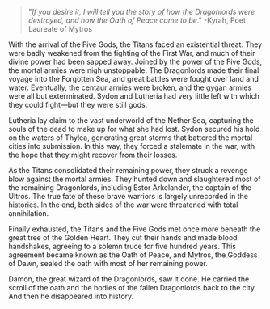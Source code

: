 >"*If you desire it, I will tell you the story of how the Dragonlords were destroyed, and how the Oath of Peace came to be*."
>-Kyrah, Poet Laureate of Mytros

With the arrival of the Five Gods, the Titans faced an existential threat. They were badly weakened from the fighting of the First War, and much of their divine power had been sapped away. Joined by the power of the Five Gods, the mortal armies were nigh unstoppable.
The Dragonlords made their final voyage into the Forgotten Sea, and great battles were fought over land and water. Eventually, the centaur armies were broken, and the gygan armies were all but exterminated. Sydon and Lutheria had very little left with which they could fight—but they were still gods.

Lutheria lay claim to the vast underworld of the Nether Sea, capturing the souls of the dead to make up for what she had lost. Sydon secured his hold on the waters of Thylea, generating great storms that battered the mortal cities into submission. In this way, they forced a stalemate in the war, with the hope that they might recover from their losses.

As the Titans consolidated their remaining power, they struck a revenge blow against the mortal armies. They hunted down and slaughtered most of the remaining Dragonlords, including Estor Arkelander, the captain of the Ultros. The true fate of these brave warriors is largely unrecorded in the histories. In the end, both sides of the war were threatened with total annihilation.

Finally exhausted, the Titans and the Five Gods met once more beneath the great tree of the Golden Heart. They cut their hands and made blood handshakes, agreeing to a solemn truce for five hundred years. This agreement became known as the Oath of Peace, and Mytros, the Goddess of Dawn, sealed the oath with most of her remaining power.

Damon, the great wizard of the Dragonlords, saw it done. He carried the scroll of the oath and the bodies of the fallen Dragonlords back to the city. And then he disappeared into history.